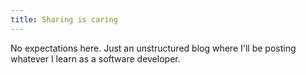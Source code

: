 ```yaml
---
title: Sharing is caring
---
```


No expectations here. Just an unstructured blog where I'll be posting whatever I learn as a software developer.   